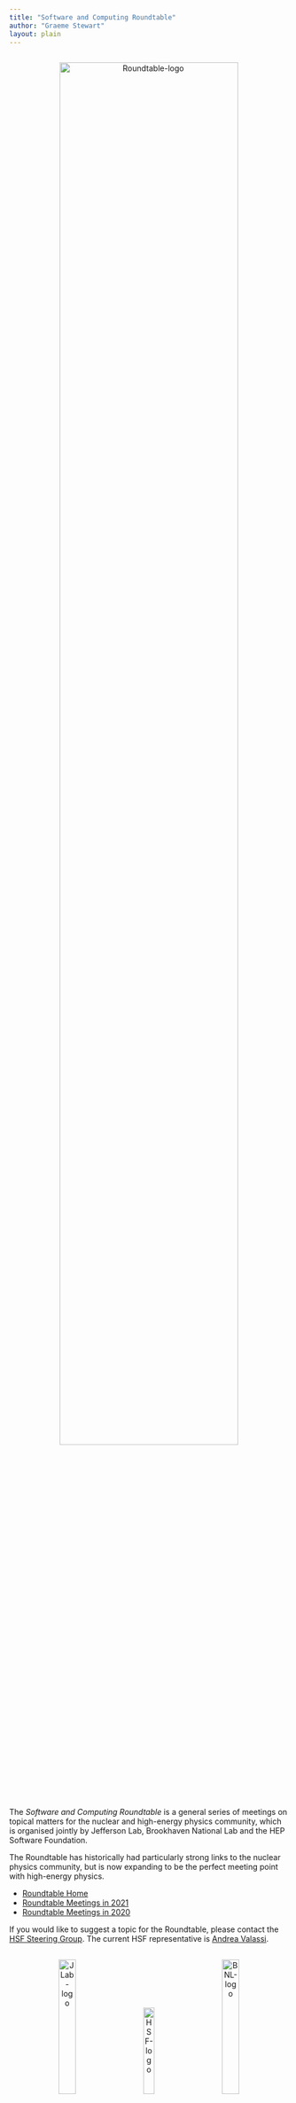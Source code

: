 ```yaml
---
title: "Software and Computing Roundtable"
author: "Graeme Stewart"
layout: plain
---
```


<p align=center>
<img src="{{ '/images/Roundtable-banner.jpg' | relative_url }}"
  alt="Roundtable-logo" style="display: inline-block; width:80%; margin:3%">
</p>

The *Software and Computing Roundtable* is a general series of meetings on topical
matters for the nuclear and high-energy physics community, which is organised
jointly by Jefferson Lab, Brookhaven National Lab and the
HEP Software Foundation.

The Roundtable has historically had particularly strong links to the nuclear
physics community, but is now expanding to be the perfect meeting point
with high-energy physics.

* [Roundtable Home](https://www.jlab.org/software-and-computing-round-table)
* [Roundtable Meetings in 2021](https://indico.jlab.org/event/420/)
* [Roundtable Meetings in 2020](https://indico.jlab.org/event/356/)

If you would like to suggest a topic for the Roundtable, please contact the [HSF Steering Group](mailto:hsf-steering@googlegroups.com). The current HSF
representative is [Andrea Valassi](mailto:Andrea.Valassi@cern.ch).

<p align=center>
<img src="{{ '/images/JLab_logo.png' | relative_url }}"
  alt="JLab-logo" style="display: inline-block; width:25%; margin:3%">
<img src="{{ '/images/hsf_logo_angled.png' | relative_url }}"
  alt="HSF-logo" style="display: inline-block; width:20%; margin:3%">
<img src="{{ '/images/BNL-logo.png' | relative_url }}"
  alt="BNL-logo" style="display: inline-block; width:25%; margin:3%">
</p>
